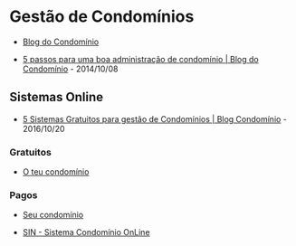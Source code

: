 # Gestão de Condomínios

* [Blog do Condomínio](http://www.blogcondominio.com.br/)

* [5 passos para uma boa administração de condomínio | Blog do Condomínio](http://www.blogcondominio.com.br/administracao/5-passos-para-uma-boa-administracao-de-condominio/) - 2014/10/08


## Sistemas Online

* [5 Sistemas Gratuitos para gestão de Condomínios | Blog Condomínio](http://www.blogcondominio.com.br/administracao/sistemas-gratuitos-para-gestao-de-condominios/) - 2016/10/20


### Gratuitos

* [O teu condomínio](http://www.oteucondominio.com/)


### Pagos

* [Seu condomínio](https://www.seucondominio.com.br/)

* [SIN - Sistema Condomínio OnLine](http://www.sistemacondominioonline.com.br/)
